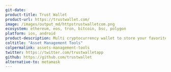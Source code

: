 ```yaml
---
git-date:
product-title: Trust Wallet
product-url: https://trustwallet.com/
image: /images/output_md/httpstrustwalletcom.png
ecosystem: ethereum, eos, tron, bitcoin, bsc, polygon
platform: ios, android
product-description: Multi cryptocurrency wallet to store your favorite BEP2, ERC20 and ERC721, tokens.
coltitle: "Asset Management Tools"
colpermalink: assets-management-tools
twitter: https://twitter.com/trustwalletapp
github: https://github.com/trustwallet
alternative-to: metamask
---
```

